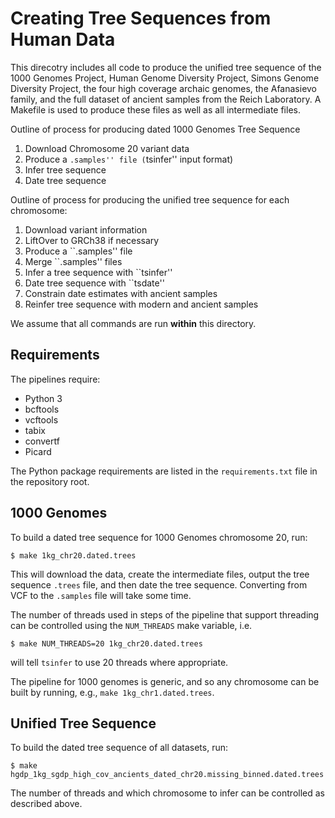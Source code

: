 # Creating Tree Sequences from Human Data

This direcotry includes all code to produce the unified tree sequence
of the 1000 Genomes Project, Human Genome Diversity Project, Simons Genome
Diversity Project, the four high coverage archaic genomes,
the Afanasievo family, and the full dataset of ancient samples
from the Reich Laboratory. A Makefile is used to produce these files
as well as all intermediate files.

Outline of process for producing dated 1000 Genomes Tree Sequence
1. Download Chromosome 20 variant data
2. Produce a ``.samples'' file (``tsinfer'' input format)
3. Infer tree sequence
4. Date tree sequence

Outline of process for producing the unified tree sequence for each chromosome:
1. Download variant information
2. LiftOver to GRCh38 if necessary
3. Produce a ``.samples'' file
4. Merge ``.samples'' files
5. Infer a tree sequence with ``tsinfer''
6. Date tree sequence with ``tsdate''
7. Constrain date estimates with ancient samples
8. Reinfer tree sequence with modern and ancient samples

We assume that all commands are run **within** this directory.

## Requirements

The pipelines require:

- Python 3
- bcftools
- vcftools
- tabix
- convertf
- Picard

The Python package requirements are listed in the ``requirements.txt`` file 
in the repository root.

## 1000 Genomes

To build a dated tree sequence for 1000 Genomes chromosome 20, run:

```
$ make 1kg_chr20.dated.trees
```

This will download the data, create the intermediate files, 
output the tree sequence ``.trees`` file, and then date the tree sequence.
Converting from VCF to the ``.samples`` file will take some time.

The number of threads used in steps of the pipeline that support 
threading can be controlled using the ``NUM_THREADS`` make 
variable, i.e.

```
$ make NUM_THREADS=20 1kg_chr20.dated.trees
```

will tell ``tsinfer`` to use 20 threads where appropriate.

The pipeline for 1000 genomes is generic, and so any chromosome can be built
by running, e.g., ``make 1kg_chr1.dated.trees``.

## Unified Tree Sequence

To build the dated tree sequence of all datasets, run:

```
$ make hgdp_1kg_sgdp_high_cov_ancients_dated_chr20.missing_binned.dated.trees
```

The number of threads and which chromosome to infer can be controlled as described
above.
